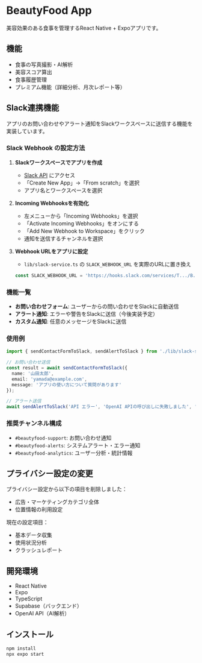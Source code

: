 # BeautyFood App

美容効果のある食事を管理するReact Native + Expoアプリです。

## 機能

- 食事の写真撮影・AI解析
- 美容スコア算出
- 食事履歴管理
- プレミアム機能（詳細分析、月次レポート等）

## Slack連携機能

アプリのお問い合わせやアラート通知をSlackワークスペースに送信する機能を実装しています。

### Slack Webhook の設定方法

1. **Slackワークスペースでアプリを作成**
   - [Slack API](https://api.slack.com/apps) にアクセス
   - 「Create New App」→「From scratch」を選択
   - アプリ名とワークスペースを選択

2. **Incoming Webhooksを有効化**
   - 左メニューから「Incoming Webhooks」を選択
   - 「Activate Incoming Webhooks」をオンにする
   - 「Add New Webhook to Workspace」をクリック
   - 通知を送信するチャンネルを選択

3. **Webhook URLをアプリに設定**
   - `lib/slack-service.ts` の `SLACK_WEBHOOK_URL` を実際のURLに置き換え
   ```typescript
   const SLACK_WEBHOOK_URL = 'https://hooks.slack.com/services/T.../B.../...';
   ```

### 機能一覧

- **お問い合わせフォーム**: ユーザーからの問い合わせをSlackに自動送信
- **アラート通知**: エラーや警告をSlackに送信（今後実装予定）
- **カスタム通知**: 任意のメッセージをSlackに送信

### 使用例

```typescript
import { sendContactFormToSlack, sendAlertToSlack } from './lib/slack-service';

// お問い合わせ送信
const result = await sendContactFormToSlack({
  name: '山田太郎',
  email: 'yamada@example.com',
  message: 'アプリの使い方について質問があります'
});

// アラート送信
await sendAlertToSlack('API エラー', 'OpenAI APIの呼び出しに失敗しました', 'error');
```

### 推奨チャンネル構成

- `#beautyfood-support`: お問い合わせ通知
- `#beautyfood-alerts`: システムアラート・エラー通知
- `#beautyfood-analytics`: ユーザー分析・統計情報

## プライバシー設定の変更

プライバシー設定から以下の項目を削除しました：
- 広告・マーケティングカテゴリ全体
- 位置情報の利用設定

現在の設定項目：
- 基本データ収集
- 使用状況分析
- クラッシュレポート

## 開発環境

- React Native
- Expo
- TypeScript
- Supabase（バックエンド）
- OpenAI API（AI解析）

## インストール

```bash
npm install
npx expo start
```

